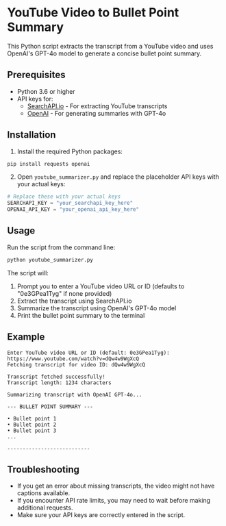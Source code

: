 # YouTube Video to Bullet Point Summary

This Python script extracts the transcript from a YouTube video and uses OpenAI's GPT-4o model to generate a concise bullet point summary.

## Prerequisites

- Python 3.6 or higher
- API keys for:
  - [SearchAPI.io](https://www.searchapi.io/) - For extracting YouTube transcripts
  - [OpenAI](https://platform.openai.com/) - For generating summaries with GPT-4o

## Installation

1. Install the required Python packages:

```bash
pip install requests openai
```

2. Open `youtube_summarizer.py` and replace the placeholder API keys with your actual keys:

```python
# Replace these with your actual keys
SEARCHAPI_KEY = "your_searchapi_key_here"
OPENAI_API_KEY = "your_openai_api_key_here"
```

## Usage

Run the script from the command line:

```bash
python youtube_summarizer.py
```

The script will:
1. Prompt you to enter a YouTube video URL or ID (defaults to "0e3GPea1Tyg" if none provided)
2. Extract the transcript using SearchAPI.io
3. Summarize the transcript using OpenAI's GPT-4o model
4. Print the bullet point summary to the terminal

## Example

```
Enter YouTube video URL or ID (default: 0e3GPea1Tyg): https://www.youtube.com/watch?v=dQw4w9WgXcQ
Fetching transcript for video ID: dQw4w9WgXcQ

Transcript fetched successfully!
Transcript length: 1234 characters

Summarizing transcript with OpenAI GPT-4o...

--- BULLET POINT SUMMARY ---

• Bullet point 1
• Bullet point 2
• Bullet point 3
...

---------------------------
```

## Troubleshooting

- If you get an error about missing transcripts, the video might not have captions available.
- If you encounter API rate limits, you may need to wait before making additional requests.
- Make sure your API keys are correctly entered in the script.
